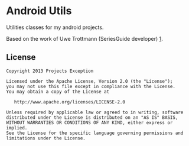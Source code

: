 Android Utils
========================

Utilities classes for my android projects.

Based on the work of Uwe Trottmann (SeriesGuide developer) [1].

License
-------

    Copyright 2013 Projects Exception

    Licensed under the Apache License, Version 2.0 (the "License");
    you may not use this file except in compliance with the License.
    You may obtain a copy of the License at

       http://www.apache.org/licenses/LICENSE-2.0

    Unless required by applicable law or agreed to in writing, software
    distributed under the License is distributed on an "AS IS" BASIS,
    WITHOUT WARRANTIES OR CONDITIONS OF ANY KIND, either express or implied.
    See the License for the specific language governing permissions and
    limitations under the License.


 [1]: https://github.com/UweTrottmann/SeriesGuide/tree/master/libraries/androidutils